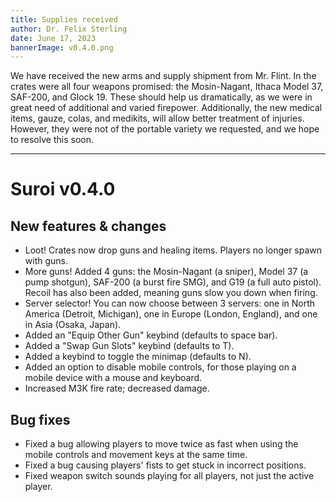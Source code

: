 ```yaml
---
title: Supplies received
author: Dr. Felix Sterling
date: June 17, 2023
bannerImage: v0.4.0.png
---
```

We have received the new arms and supply shipment from Mr. Flint. In the crates were all four weapons promised: the Mosin-Nagant, Ithaca Model 37, SAF-200, and Glock 19. These should help us dramatically, as we were in great need of additional and varied firepower. Additionally, the new medical items, gauze, colas, and medikits, will allow better treatment of injuries. However, they were not of the portable variety we requested, and we hope to resolve this soon.
***
# Suroi v0.4.0

## New features & changes
- Loot! Crates now drop guns and healing items. Players no longer spawn with guns.
- More guns! Added 4 guns: the Mosin-Nagant (a sniper), Model 37 (a pump shotgun), SAF-200 (a burst fire SMG), and G19 (a full auto pistol). Recoil has also been added, meaning guns slow you down when firing.
- Server selector! You can now choose between 3 servers: one in North America (Detroit, Michigan), one in Europe (London, England), and one in Asia (Osaka, Japan).
- Added an "Equip Other Gun" keybind (defaults to space bar).
- Added a "Swap Gun Slots" keybind (defaults to T).
- Added a keybind to toggle the minimap (defaults to N).
- Added an option to disable mobile controls, for those playing on a mobile device with a mouse and keyboard.
- Increased M3K fire rate; decreased damage.

## Bug fixes
- Fixed a bug allowing players to move twice as fast when using the mobile controls and movement keys at the same time.
- Fixed a bug causing players' fists to get stuck in incorrect positions.
- Fixed weapon switch sounds playing for all players, not just the active player.

